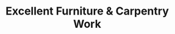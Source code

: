 ---
title: "Excellent Furniture & Carpentry Work"
url: /oshogbo/excellent-furniture-and-carpentry-work/
shop: furniture
---